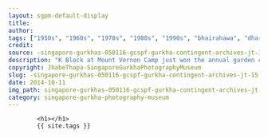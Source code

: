 ```yaml
---
layout: sgpm-default-display
title: 
author: 
tags: ["1950s", "1960s", "1970s", "1980s", "1990s", "bhairahawa", "dharan", "gurkhas", "kathmandu", "nepal", "pokhara", "singapore", "singapore gurkha archive", "singapore gurkha old photographs", "singapore gurkha photography museum", "singapore gurkhas"]
credit: 
source: -singapore-gurkhas-050116-gcspf-gurkha-contingent-archives-jt-15
description: "K Block at Mount Vernon Camp just won the annual garden competition. First prize is one goat and three bottles of whiskey. In the background is the drill/training shed. Date: Early 1960s."
copyright: JhabeThapa-SingaporeGurkhaPhotographyMuseum
slug: -singapore-gurkhas-050116-gcspf-gurkha-contingent-archives-jt-15
date: 2014-10-11
img_path: singapore-gurkhas-050116-gcspf-gurkha-contingent-archives-jt-15.jpg
category: singapore-gurkha-photography-museum
---
```

	 		

	 		<h1></h1>
	 		{{ site.tags }}
	 		
